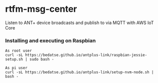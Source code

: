 # rtfm-msg-center
Listen to ANT+ device broadcasts and publish to via MQTT with AWS IoT Core

### Installing and executing on Raspbian
```
As root user
curl -sL https://bedatse.github.io/antplus-link/raspbian-jessie-setup.sh | sudo bash -

As pi user
curl -sL https://bedatse.github.io/antplus-link/setup-nvm-node.sh | bash -
```
